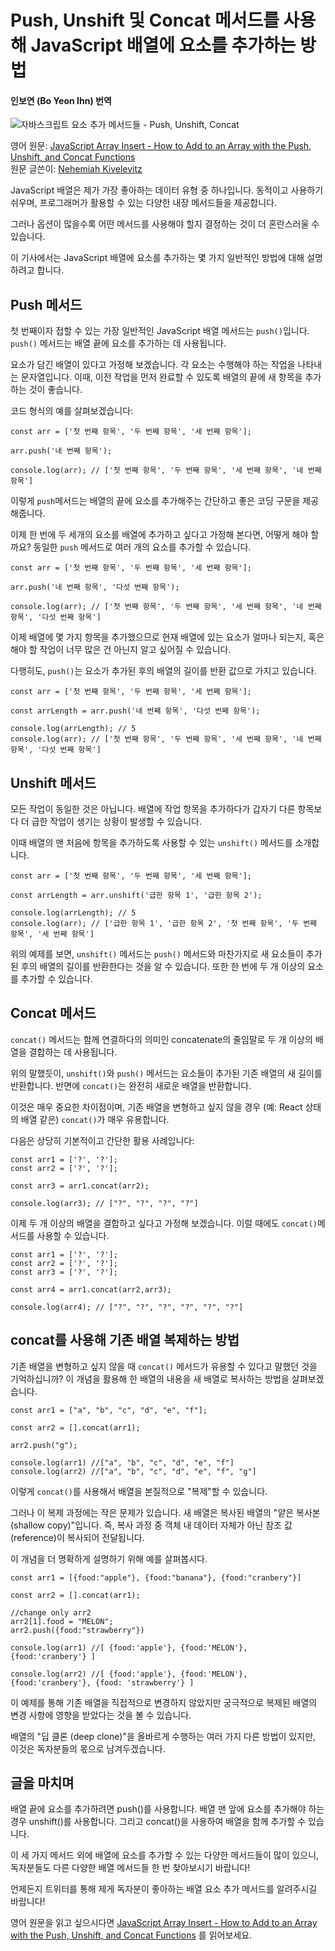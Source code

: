 # Push, Unshift 및 Concat 메서드를 사용해 JavaScript 배열에 요소를 추가하는 방법
#### 인보연 (Bo Yeon Ihn) 번역

![자바스크립트 요소 추가 메서드들 - Push, Unshift, Concat](https://www.freecodecamp.org/news/content/images/size/w2000/2020/08/Hello--my-name-is-Matthew.-Nice-to-meet-you..png)

영어 원문: [JavaScript Array Insert - How to Add to an Array with the Push, Unshift, and Concat Functions](https://www.freecodecamp.org/news/javascript-array-insert-how-to-add-to-an-array-with-the-push-unshift-and-concat-functions/)   
원문 글쓴이: [Nehemiah Kivelevitz](https://www.freecodecamp.org/news/author/nehemiah/)


JavaScript 배열은 제가 가장 좋아하는 데이터 유형 중 하나입니다. 동적이고 사용하기 쉬우며, 프로그래머가 활용할 수 있는 다양한 내장 메서드들을 제공합니다.

그러나 옵션이 많을수록 어떤 메서드를 사용해야 할지 결정하는 것이 더 혼란스러울 수 있습니다.

이 기사에서는 JavaScript 배열에 요소를 추가하는 몇 가지 일반적인 방법에 대해 설명하려고 합니다.


## Push 메서드

첫 번째이자 접할 수 있는 가장 일반적인 JavaScript 배열 메서드는 `push()`입니다. `push()` 메서드는 배열 끝에 요소를 추가하는 데 사용됩니다. 

요소가 담긴 배열이 있다고 가정해 보겠습니다. 각 요소는 수행해야 하는 작업을 나타내는 문자열입니다. 이때, 이전 작업을 먼저 완료할 수 있도록 배열의 끝에 새 항목을 추가하는 것이 좋습니다.

코드 형식의 예를 살펴보겠습니다:


```
const arr = ['첫 번째 항목', '두 번째 항목', '세 번째 항목'];

arr.push('네 번째 항목');

console.log(arr); // ['첫 번째 항목', '두 번째 항목', '세 번째 항목', '네 번째 항목']

```

이렇게 `push`메서드는 배열의 끝에 요소를 추가해주는 간단하고 좋은 코딩 구문을 제공해줍니다. 

이제 한 번에 두 세개의 요소를 배열에 추가하고 싶다고 가정해 본다면, 어떻게 해야 할까요? 동일한 `push` 메서드로 여러 개의 요소를 추가할 수 있습니다.

```
const arr = ['첫 번째 항목', '두 번째 항목', '세 번째 항목'];

arr.push('네 번째 항목', '다섯 번째 항목');

console.log(arr); // ['첫 번째 항목', '두 번째 항목', '세 번째 항목', '네 번째 항목', '다섯 번째 항목']

```

이제 배열에 몇 가지 항목을 추가했으므로 현재 배열에 있는 요소가 얼마나 되는지, 혹은 해야 할 작업이 너무 많은 건 아닌지 알고 싶어질 수 있습니다. 

다행히도, `push()`는 요소가 추가된 후의 배열의 길이를 반환 값으로 가지고 있습니다.


```
const arr = ['첫 번째 항목', '두 번째 항목', '세 번째 항목'];

const arrLength = arr.push('네 번째 항목', '다섯 번째 항목');

console.log(arrLength); // 5
console.log(arr); // ['첫 번째 항목', '두 번째 항목', '세 번째 항목', '네 번째 항목', '다섯 번째 항목']
```

## Unshift 메서드

모든 작업이 동일한 것은 아닙니다. 배열에 작업 항목을 추가하다가 갑자기 다른 항목보다 더 급한 작업이 생기는 상황이 발생할 수 있습니다.

이때 배열의 맨 처음에 항목을 추가하도록 사용할 수 있는 `unshift()` 메서드를 소개합니다.


```
const arr = ['첫 번째 항목', '두 번째 항목', '세 번째 항목'];

const arrLength = arr.unshift('급한 항목 1', '급한 항목 2');

console.log(arrLength); // 5 
console.log(arr); // ['급한 항목 1', '급한 항목 2', '첫 번째 항목', '두 번째 항목', '세 번째 항목']

```


위의 예제를 보면, `unshift()` 메서드는 `push()` 메서드와 마찬가지로 새 요소들이 추가된 후의 배열의 길이를 반환한다는 것을 알 수 있습니다. 또한 한 번에 두 개 이상의 요소를 추가할 수 있습니다. 


## Concat 메서드
`concat()` 메서드는 함께 연결하다의 의미인 concatenate의 줄임말로 두 개 이상의 배열을 결합하는 데 사용됩니다. 

위의 말했듯이, `unshift()`와 `push()` 메서드는 요소들이 추가된 기존 배열의 새 길이를 반환합니다. 반면에 `concat()`는 완전히 새로운 배열을 반환합니다. 

이것은 매우 중요한 차이점이며, 기존 배열을 변형하고 싶지 않을 경우 (예: React 상태의 배열 같은) `concat()`가 매우 유용합니다.

다음은 상당히 기본적이고 간단한 활용 사례입니다:

```
const arr1 = ['?', '?'];
const arr2 = ['?', '?'];

const arr3 = arr1.concat(arr2);

console.log(arr3); // ["?", "?", "?", "?"] 

```


이제 두 개 이상의 배열을 결합하고 싶다고 가정해 보겠습니다. 이럴 때에도 `concat()`메서드를 사용할 수 있습니다. 

```
const arr1 = ['?', '?'];
const arr2 = ['?', '?'];
const arr3 = ['?', '?'];

const arr4 = arr1.concat(arr2,arr3);

console.log(arr4); // ["?", "?", "?", "?", "?", "?"]
```

## concat를 사용해 기존 배열 복제하는 방법 

기존 배열을 변형하고 싶지 않을 때 `concat()` 메서드가 유용할 수 있다고 말했던 것을 기억하십니까? 이 개념을 활용해 한 배열의 내용을 새 배열로 복사하는 방법을 살펴보겠습니다.




```
const arr1 = ["a", "b", "c", "d", "e", "f"];

const arr2 = [].concat(arr1);

arr2.push("g");

console.log(arr1) //["a", "b", "c", "d", "e", "f"]
console.log(arr2) //["a", "b", "c", "d", "e", "f", "g"]
```


이렇게 `concat()`를 사용해서 배열을 본질적으로 "복제"할 수 있습니다. 

그러나 이 복제 과정에는 작은 문제가 있습니다. 새 배열은 복사된 배열의 "얕은 복사본 (shallow copy)"입니다. 즉, 복사 과정 중 객체 내 데이터 자체가 아닌 참조 값(reference)이 복사되어 전달됩니다. 

이 개념을 더 명확하게 설명하기 위해 예를 살펴봅시다.


```
const arr1 = [{food:"apple"}, {food:"banana"}, {food:"cranbery"}]

const arr2 = [].concat(arr1);

//change only arr2
arr2[1].food = "MELON";
arr2.push({food:"strawberry"})

console.log(arr1) //[ {food:'apple'}, {food:'MELON'}, {food:'cranbery'} ]

console.log(arr2) //[ {food:'apple'}, {food:'MELON'}, {food:'cranbery'}, {food: 'strawberry'} ]
```

이 예제를 통해 기존 배열을 직접적으로 변경하지 않았지만 궁극적으로 복제된 배열의 변경 사항에 영향을 받았다는 것을 볼 수 있습니다. 

배열의 "딥 클론 (deep clone)"을 올바르게 수행하는 여러 가지 다른 방법이 있지만, 이것은 독자분들의 몫으로 남겨두겠습니다.

## 글을 마치며 

배열 끝에 요소를 추가하려면 push()를 사용합니다. 배열 맨 앞에 요소를 추가해야 하는 경우 unshift()를 사용합니다. 그리고 concat()을 사용하여 배열을 함께 추가할 수 있습니다.

이 세 가지 메서드 외에 배열에 요소를 추가할 수 있는 다양한 메서드들이 많이 있으니, 독자분들도 다른 다양한 배열 메서드들 한 번 찾아보시기 바랍니다!

언제든지 트위터를 통해 제게 독자분이 좋아하는 배열 요소 추가 메서드를 알려주시길 바랍니다!


영어 원문을 읽고 싶으시다면 [JavaScript Array Insert - How to Add to an Array with the Push, Unshift, and Concat Functions](https://www.freecodecamp.org/news/javascript-array-insert-how-to-add-to-an-array-with-the-push-unshift-and-concat-functions/) 를 읽어보세요. 
